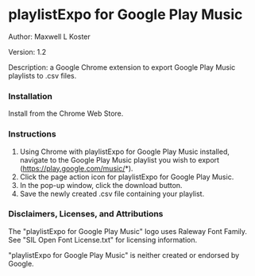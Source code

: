 # playlistExpo for Google Play Music
Author: Maxwell L Koster

Version: 1.2

Description: a Google Chrome extension to export Google Play Music playlists to .csv files.


### Installation
Install from the Chrome Web Store.

### Instructions
1. Using Chrome with playlistExpo for Google Play Music installed, navigate to the Google Play Music playlist you wish to export (https://play.google.com/music/*).
2. Click the page action icon for playlistExpo for Google Play Music.
3. In the pop-up window, click the download button.
4. Save the newly created .csv file containing your playlist. 

### Disclaimers, Licenses, and Attributions
The "playlistExpo for Google Play Music" logo uses Raleway Font Family. See "SIL Open Font License.txt" for licensing information.

"playlistExpo for Google Play Music" is neither created or endorsed by Google.
